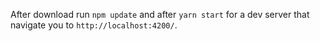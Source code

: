 After download run `npm update` and after `yarn start` for a dev server that navigate you to `http://localhost:4200/`.
